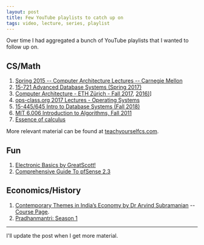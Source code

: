 ```yaml
---
layout: post
title: Few YouTube playlists to catch up on
tags: video, lecture, series, playlist
---
```


Over time I had aggregated a bunch of YouTube playlists that I wanted to follow up on.

## CS/Math

1. [Spring 2015 -- Computer Architecture Lectures -- Carnegie Mellon](https://www.youtube.com/playlist?list=PL5PHm2jkkXmi5CxxI7b3JCL1TWybTDtKq)
2. [15-721 Advanced Database Systems (Spring 2017)](https://www.youtube.com/playlist?list=PLSE8ODhjZXjYgTIlqf4Dy9KQpQ7kn1Tl0)
3. [Computer Architecture - ETH Zürich - Fall 2017](https://www.youtube.com/playlist?list=PL5Q2soXY2Zi9OhoVQBXYFIZywZXCPl4M_), [2016)](https://www.youtube.com/playlist?list=PLSE8ODhjZXjbisIGOepfnlbfxeH7TW-8O)]
4. [ops-class.org 2017 Lectures - Operating Systems](https://www.youtube.com/playlist?list=PLE6LEE8y2Jp_z8pkiuvHo7Vz-eQEKsk-I)
5. [15-445/645 Intro to Database Systems (Fall 2018)](https://www.youtube.com/playlist?list=PLSE8ODhjZXja3hgmuwhf89qboV1kOxMx7)
6. [MIT 6.006 Introduction to Algorithms, Fall 2011](https://www.youtube.com/playlist?list=PLUl4u3cNGP61Oq3tWYp6V_F-5jb5L2iHb)
7. [Essence of calculus](https://www.youtube.com/playlist?list=PLZHQObOWTQDMsr9K-rj53DwVRMYO3t5Yr)

More relevant material can be found at [teachyourselfcs.com](https://teachyourselfcs.com).

## Fun

1. [Electronic Basics by GreatScott!](https://www.youtube.com/playlist?list=PLAROrg3NQn7cyu01HpOv5BWo217XWBZu0)
2. [Comprehensive Guide To pfSense 2.3](https://www.youtube.com/playlist?list=PLE726R7YUJTePGvo0Zga2juUBxxFTH4Bk)

## Economics/History

1. [Contemporary Themes in India’s Economy by Dr Arvind Subramanian](https://www.youtube.com/playlist?list=PL0x7Tsixz0flbu4qaVnulcOJ3zhlEFP6E) -- [Course Page](http://www.iitd.ac.in/CEAIITD/index.html).
2. [Pradhanmantri: Season 1](https://www.youtube.com/playlist?list=ELYR5txmTpa_c)

---

I'll update the post when I get more material.
